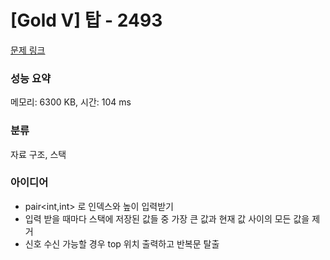 # [Gold V] 탑 - 2493 

[문제 링크](https://www.acmicpc.net/problem/2493) 

### 성능 요약

메모리: 6300 KB, 시간: 104 ms

### 분류

자료 구조, 스택

### 아이디어

- pair<int,int> 로 인덱스와 높이 입력받기
- 입력 받을 때마다 스택에 저장된 값들 중 가장 큰 값과 현재 값 사이의 모든 값을 제거
- 신호 수신 가능할 경우 top 위치 출력하고 반복문 탈출
